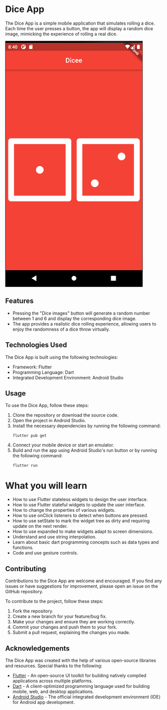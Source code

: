 # Dice App

The Dice App is a simple mobile application that simulates rolling a dice. Each time the user presses a button, the app will display a random dice image, mimicking the experience of rolling a real dice.

![Dice App Screenshot](images/dice_Screenshot1.png)

## Features

- Pressing the "Dice images" button will generate a random number between 1 and 6 and display the corresponding dice image.
- The app provides a realistic dice rolling experience, allowing users to enjoy the randomness of a dice throw virtually.

## Technologies Used

The Dice App is built using the following technologies:

- Framework: Flutter
- Programming Language: Dart
- Integrated Development Environment: Android Studio

## Usage

To use the Dice App, follow these steps:

1. Clone the repository or download the source code.
2. Open the project in Android Studio.
3. Install the necessary dependencies by running the following command:
   ```
   flutter pub get
   ```
4. Connect your mobile device or start an emulator.
5. Build and run the app using Android Studio's run button or by running the following command:
   ```
   flutter run
   ```
# What you will learn

- How to use Flutter stateless widgets to design the user interface.
- How to use Flutter stateful widgets to update the user interface.
- How to change the properties of various widgets.
- How to use onClick listeners to detect when buttons are pressed.
- How to use setState to mark the widget tree as dirty and requiring update on the next render.
- How to use expanded to make widgets adapt to screen dimensions.
- Understand and use string interpolation.
- Learn about basic dart programming concepts such as data types and functions.
- Code and use gesture controls.

## Contributing

Contributions to the Dice App are welcome and encouraged. If you find any issues or have suggestions for improvement, please open an issue on the GitHub repository.

To contribute to the project, follow these steps:

1. Fork the repository.
2. Create a new branch for your feature/bug fix.
3. Make your changes and ensure they are working correctly.
4. Commit your changes and push them to your fork.
5. Submit a pull request, explaining the changes you made.


## Acknowledgements

The Dice App was created with the help of various open-source libraries and resources. Special thanks to the following:

- [Flutter](https://flutter.dev/) - An open-source UI toolkit for building natively compiled applications across multiple platforms.
- [Dart](https://dart.dev/) - A client-optimized programming language used for building mobile, web, and desktop applications.
- [Android Studio](https://developer.android.com/studio) - The official integrated development environment (IDE) for Android app development.


